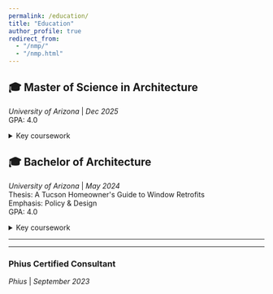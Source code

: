 ```yaml
---
permalink: /education/
title: "Education"
author_profile: true
redirect_from: 
  - "/nmp/"
  - "/nmp.html"
---
```


:mortar_board: Master of Science in Architecture
---
*University of Arizona* | *Dec 2025*
<br/>
GPA: 4.0
<br/>
<details>
  <summary>Key coursework</summary>
  SBE 580 Research Methods
  <br/>
  HDFS 536 Introductory Graduate Statistics
  <br/>
  SOC 500A Sociological Theory
  <br/>
  INFO 578 Science Information & Its Presentation
  <br/>
  ARC 561M Energy Efficient Design
  <br/>
  ARC 561N Energy Auditing & Modeling
</details>

:mortar_board: Bachelor of Architecture
---
*University of Arizona* | *May 2024*
<br/>
Thesis: A Tucson Homeowner's Guide to Window Retrofits
<br/>
Emphasis: Policy & Design
<br/>
GPA: 4.0
<br/>
<details>
  <summary>Key coursework</summary>
  ARC 410F Solar Decathlon Design Studio
  <br/>
  ARC 471N Arid Region Urbanism
  <br/>
  ARC 496B Climate Positive Detailing & Design
  <br/>
  ARC 410F Design Build Studio
</details>

***
***

### Phius Certified Consultant
*Phius* | *September 2023*
